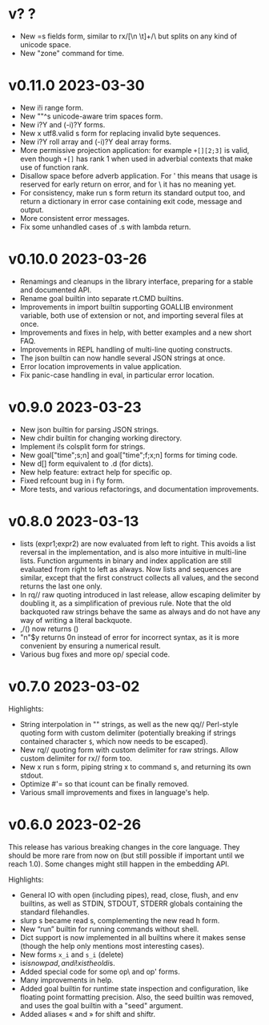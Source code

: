 # v? ?

+ New =s fields form, similar to rx/[\n \t]+/\ but splits on any kind of unicode
  space.
+ New "zone" command for time.

# v0.11.0 2023-03-30

+ New i!i range form.
+ New ""^s unicode-aware trim spaces form.
+ New i?Y and (-i)?Y forms.
+ New x utf8.valid s form for replacing invalid byte sequences.
+ New i?Y roll array and (-i)?Y deal array forms.
+ More permissive projection application: for example `+[][2;3]` is valid, even
  though `+[]` has rank 1 when used in adverbial contexts that make use of
  function rank.
+ Disallow space before adverb application. For ' this means that usage is
  reserved for early return on error, and for \ it has no meaning yet.
+ For consistency, make run s form return its standard output too, and return
  a dictionary in error case containing exit code, message and output.
+ More consistent error messages.
+ Fix some unhandled cases of .s with lambda return.

# v0.10.0 2023-03-26

+ Renamings and cleanups in the library interface, preparing for a stable
  and documented API.
+ Rename goal builtin into separate rt.CMD builtins.
+ Improvements in import builtin supporting GOALLIB environment variable,
  both use of extension or not, and importing several files at once.
+ Improvements and fixes in help, with better examples and a new short FAQ.
+ Improvements in REPL handling of multi-line quoting constructs.
+ The json builtin can now handle several JSON strings at once.
+ Error location improvements in value application.
+ Fix panic-case handling in eval, in particular error location.

# v0.9.0 2023-03-23

+ New json builtin for parsing JSON strings.
+ New chdir builtin for changing working directory.
+ Implement i!s colsplit form for strings.
+ New goal["time";s;n] and goal["time";f;x;n] forms for timing code.
+ New d[] form equivalent to .d (for dicts).
+ New help feature: extract help for specific op.
+ Fixed refcount bug in i f\y form.
+ More tests, and various refactorings, and documentation improvements.

# v0.8.0 2023-03-13

+ lists (expr1;expr2) are now evaluated from left to right. This avoids a list
  reversal in the implementation, and is also more intuitive in multi-line
  lists. Function arguments in binary and index application are still evaluated
  from right to left as always.  Now lists and sequences are similar, except
  that the first construct collects all values, and the second returns the last
  one only.
+ In rq// raw quoting introduced in last release, allow escaping delimiter by
  doubling it, as a simplification of previous rule. Note that the old
  backquoted raw strings behave the same as always and do not have any way of
  writing a literal backquote.
+ ,/() now returns ()
+ "n"$y returns 0n instead of error for incorrect syntax, as it is more
  convenient by ensuring a numerical result.
+ Various bug fixes and more op/ special code.

# v0.7.0 2023-03-02

Highlights:

+ String interpolation in "" strings, as well as the new qq// Perl-style
  quoting form with custom delimiter (potentially breaking if strings contained
  character `$`, which now needs to be escaped).
+ New rq// quoting form with custom delimiter for raw strings. Allow custom
  delimiter for rx// form too.
+ New x run s form, piping string x to command s, and returning its own stdout.
+ Optimize #'= so that icount can be finally removed.
+ Various small improvements and fixes in language's help.

# v0.6.0 2023-02-26

This release has various breaking changes in the core language.  They should be
more rare from now on (but still possible if important until we reach 1.0).
Some changes might still happen in the embedding API.

Highlights:

* General IO with open (including pipes), read, close, flush, and env builtins,
  as well as STDIN, STDOUT, STDERR globals containing the standard filehandles.
* slurp s became read s, complementing the new read h form.
* New “run” builtin for running commands without shell.
* Dict support is now implemented in all builtins where it makes sense (though
  the help only mentions most interesting cases).
* New forms `x_i` and `s_i` (delete)
* i$s is now pad, and i!x is the old i$s.
* Added special code for some op\ and op' forms.
* Many improvements in help.
* Added goal builtin for runtime state inspection and configuration, like
  floating point formatting precision. Also, the seed builtin was removed, and
  uses the goal builtin with a "seed" argument.
* Added aliases « and » for shift and shiftr.
